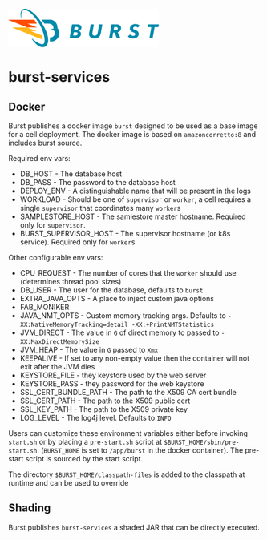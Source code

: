 ![Burst](../documentation/burst_h_small.png "")
# burst-services

## Docker

Burst publishes a docker image `burst` designed to be used as a base image for a cell deployment. The docker image
is based on `amazoncorretto:8` and includes burst source.

Required env vars:
- DB_HOST - The database host
- DB_PASS - The password to the database host
- DEPLOY_ENV - A distinguishable name that will be present in the logs
- WORKLOAD - Should be one of `supervisor` or `worker`, a cell requires a single `supervisor` that coordinates many `worker`s
- SAMPLESTORE_HOST - The samlestore master hostname. Required only for `supervisor`.
- BURST_SUPERVISOR_HOST - The supervisor hostname (or k8s service). Required only for `worker`s

Other configurable env vars:
- CPU_REQUEST - The number of cores that the `worker` should use (determines thread pool sizes)
- DB_USER - The user for the database, defaults to `burst`
- EXTRA_JAVA_OPTS - A place to inject custom java options
- FAB_MONIKER
- JAVA_NMT_OPTS - Custom memory tracking args. Defaults to  `-XX:NativeMemoryTracking=detail -XX:+PrintNMTStatistics`
- JVM_DIRECT - The value in `G` of direct memory to passed to `-XX:MaxDirectMemorySize`
- JVM_HEAP - The value in `G` passed to `Xmx`
- KEEPALIVE - If set to any non-empty value then the container will not exit after the JVM dies
- KEYSTORE_FILE - they keystore used by the web server
- KEYSTORE_PASS - they password for the web keystore
- SSL_CERT_BUNDLE_PATH - The path to the X509 CA cert bundle
- SSL_CERT_PATH - The path to the X509 public cert
- SSL_KEY_PATH - The path to the X509 private key
- LOG_LEVEL - The log4j level. Defaults to `INFO`

Users can customize these environment variables either before invoking `start.sh` or by placing a `pre-start.sh` script
at `$BURST_HOME/sbin/pre-start.sh`. (`BURST_HOME` is set to `/app/burst` in the docker container). The pre-start script
is sourced by the start script.

The directory `$BURST_HOME/classpath-files` is added to the classpath at runtime and can be used to override

## Shading

Burst publishes `burst-services` a shaded JAR that can be directly executed.
